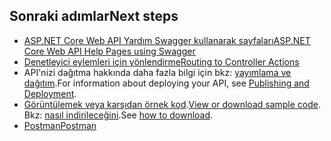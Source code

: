 ## <a name="next-steps"></a><span data-ttu-id="f65fb-101">Sonraki adımlar</span><span class="sxs-lookup"><span data-stu-id="f65fb-101">Next steps</span></span>

* [<span data-ttu-id="f65fb-102">ASP.NET Core Web API Yardım Swagger kullanarak sayfaları</span><span class="sxs-lookup"><span data-stu-id="f65fb-102">ASP.NET Core Web API Help Pages using Swagger</span></span>](xref:tutorials/web-api-help-pages-using-swagger)
* [<span data-ttu-id="f65fb-103">Denetleyici eylemleri için yönlendirme</span><span class="sxs-lookup"><span data-stu-id="f65fb-103">Routing to Controller Actions</span></span>](xref:mvc/controllers/routing)
* <span data-ttu-id="f65fb-104">API'nizi dağıtma hakkında daha fazla bilgi için bkz: [yayımlama ve dağıtım](xref:publishing/index).</span><span class="sxs-lookup"><span data-stu-id="f65fb-104">For information about deploying your API, see [Publishing and Deployment](xref:publishing/index).</span></span>
* <span data-ttu-id="f65fb-105">[Görüntülemek veya karşıdan örnek kod](https://github.com/aspnet/Docs/tree/master/aspnetcore/tutorials/first-web-api/sample).</span><span class="sxs-lookup"><span data-stu-id="f65fb-105">[View or download sample code](https://github.com/aspnet/Docs/tree/master/aspnetcore/tutorials/first-web-api/sample).</span></span> <span data-ttu-id="f65fb-106">Bkz: [nasıl indirileceğini](xref:tutorials/index#how-to-download-a-sample).</span><span class="sxs-lookup"><span data-stu-id="f65fb-106">See [how to download](xref:tutorials/index#how-to-download-a-sample).</span></span>
* [<span data-ttu-id="f65fb-107">Postman</span><span class="sxs-lookup"><span data-stu-id="f65fb-107">Postman</span></span>](https://www.getpostman.com/)

